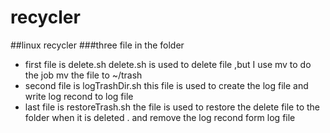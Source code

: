 # recycler
##linux recycler 
###three file in the folder
* first file is delete.sh
    delete.sh is used to delete file ,but I use mv to do the job  mv the file to ~/trash
* second file is logTrashDir.sh
    this file is used to create the log file and write log recond to log file
* last file is restoreTrash.sh
    the file is used to restore the delete file to the folder when it is deleted . and remove the log recond form log file 

